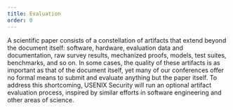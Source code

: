 ```yaml
---
title: Evaluation
order: 0
---
```


A scientific paper consists of a constellation of artifacts that extend beyond
the document itself: software, hardware, evaluation data and documentation, raw
survey results, mechanized proofs, models, test suites, benchmarks, and so on.
In some cases, the quality of these artifacts is as important as that of the
document itself, yet many of our conferences offer no formal means to submit and
evaluate anything but the paper itself. To address this shortcoming, USENIX Security will run an
optional artifact evaluation process, inspired by similar efforts in software engineering and other areas of science.

